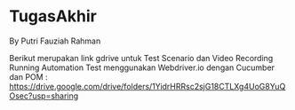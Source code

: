 # TugasAkhir
By Putri Fauziah Rahman

Berikut merupakan link gdrive untuk Test Scenario dan Video Recording Running Automation Test menggunakan Webdriver.io dengan Cucumber dan POM :
https://drive.google.com/drive/folders/1YidrHRRsc2sjG18CTLXg4UoG8YuQOsec?usp=sharing